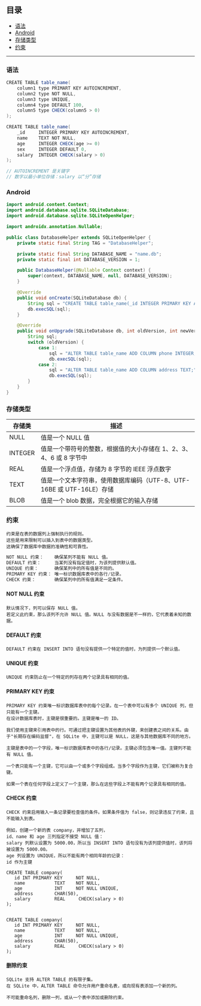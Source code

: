 
## 目录
* [语法](#语法)
* [Android](#Android)
* [存储类型](#存储类型)
* [约束](#约束)


****

### 语法
```java
CREATE TABLE table_name(
    column1 type PRIMART KEY AUTOINCREMENT,
    column2 type NOT NULL,
    column3 type UNIQUE,
    column4 type DEFAULT 100,
    column5 type CHECK(column5 > 0)
);

CREATE TABLE table_name(
    _id     INTEGER PRIMARY KEY AUTOINCREMENT, 
    name    TEXT NOT NULL,
    age     INTEGER CHECK(age >= 0)
    sex     INTEGER DEFAULT 0,
    salary  INTEGER CHECK(salary > 0)
);

// AUTOINCREMENT 是关键字
// 数字以最小单位存储：salary 以“分”存储
```

### Android
```java
import android.content.Context;
import android.database.sqlite.SQLiteDatabase;
import android.database.sqlite.SQLiteOpenHelper;

import androidx.annotation.Nullable;

public class DatabaseHelper extends SQLiteOpenHelper {
    private static final String TAG = "DatabaseHelper";

    private static final String DATABASE_NAME = "name.db";
    private static final int DATABASE_VERSION = 1;

    public DatabaseHelper(@Nullable Context context) {
        super(context, DATABASE_NAME, null, DATABASE_VERSION);
    }

    @Override
    public void onCreate(SQLiteDatabase db) {
        String sql = "CREATE TABLE table_name(_id INTEGER PRIMARY KEY AUTOINCREMENT, name TEXT NOT NULL, age INTEGER, sex INTEGER DEFAULT 0, salary INTEGER);";
        db.execSQL(sql);
    }

    @Override
    public void onUpgrade(SQLiteDatabase db, int oldVersion, int newVersion) {
        String sql;
        switch (oldVersion) {
            case 1:
                sql = "ALTER TABLE table_name ADD COLUMN phone INTEGER;";
                db.execSQL(sql);
            case 2:
                sql = "ALTER TABLE table_name ADD COLUMN address TEXT;";
                db.execSQL(sql);
        }
    }
}
```

### 存储类型
| 存储类| 描述 |
|---|---
| NULL |	值是一个 NULL 值
| INTEGER |	值是一个带符号的整数，根据值的大小存储在 1、2、3、4、6 或 8 字节中
| REAL |	值是一个浮点值，存储为 8 字节的 IEEE 浮点数字
| TEXT |	值是一个文本字符串，使用数据库编码（UTF-8、UTF-16BE 或 UTF-16LE）存储
| BLOB |	值是一个 blob 数据，完全根据它的输入存储

### 约束
    约束是在表的数据列上强制执行的规则。
    这些是用来限制可以插入到表中的数据类型。
    这确保了数据库中数据的准确性和可靠性。

```java
NOT NULL 约束：	确保某列不能有 NULL 值。
DEFAULT 约束：	    当某列没有指定值时，为该列提供默认值。
UNIQUE 约束：	    确保某列中的所有值是不同的。
PRIMARY KEY 约束：	唯一标识数据库表中的各行/记录。
CHECK 约束：		确保某列中的所有值满足一定条件。
```

#### NOT NULL 约束
    默认情况下，列可以保存 NULL 值。
    若定义此约束，那么该列不允许 NULL 值。NULL 与没有数据是不一样的，它代表着未知的数据。

#### DEFAULT 约束
    DEFAULT 约束在 INSERT INTO 语句没有提供一个特定的值时，为列提供一个默认值。

#### UNIQUE 约束
    UNIQUE 约束防止在一个特定的列存在两个记录具有相同的值。

#### PRIMARY KEY 约束
    PRIMARY KEY 约束唯一标识数据库表中的每个记录。在一个表中可以有多个 UNIQUE 列，但只能有一个主键。
    在设计数据库表时，主键是很重要的。主键是唯一的 ID。

    我们使用主键来引用表中的行。可通过把主键设置为其他表的外键，来创建表之间的关系。由于"长期存在编码监督"，在 SQLite 中，主键可以是 NULL，这是与其他数据库不同的地方。

    主键是表中的一个字段，唯一标识数据库表中的各行/记录。主键必须包含唯一值。主键列不能有 NULL 值。

    一个表只能有一个主键，它可以由一个或多个字段组成。当多个字段作为主键，它们被称为复合键。

    如果一个表在任何字段上定义了一个主键，那么在这些字段上不能有两个记录具有相同的值。

#### CHECK 约束
    CHECK 约束启用输入一条记录要检查值的条件。如果条件值为 false，则记录违反了约束，且不能输入到表。

    例如，创建一个新的表 company，并增加了五列，
    id、name 和 age 三列指定不接受 NULL 值：
    salary 列默认设置为 5000.00，所以当 INSERT INTO 语句没有为该列提供值时，该列将被设置为 5000.00。
    age 列设置为 UNIQUE，所以不能有两个相同年龄的记录：
    id 作为主键

```
CREATE TABLE company(
   id INT PRIMARY KEY     NOT NULL,
   name           TEXT    NOT NULL,
   age            INT     NOT NULL UNIQUE,
   address        CHAR(50),
   salary         REAL     CHECK(salary > 0)
);


CREATE TABLE company(
   id INT PRIMARY KEY     NOT NULL,
   name           TEXT    NOT NULL,
   age            INT     NOT NULL UNIQUE,
   address        CHAR(50),
   salary         REAL     CHECK(salary > 0)
);
```



#### 删除约束
    SQLite 支持 ALTER TABLE 的有限子集。
    在 SQLite 中，ALTER TABLE 命令允许用户重命名表，或向现有表添加一个新的列。

    不可能重命名列，删除一列，或从一个表中添加或删除约束。

